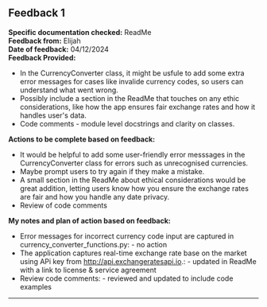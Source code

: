 ## Feedback 1

**Specific documentation checked:** ReadMe    
**Feedback from:** Elijah      
**Date of feedback:** 04/12/2024     
**Feedback Provided:**     
- In the CurrencyConverter class, it might be usfule to add some extra error messages for cases like invalide currency codes, so users can understand what went wrong.  
- Possibly include a section in the ReadMe that touches on any ethic considerations, like how the app ensures fair exchange rates and how it handles user's data.  
- Code comments - module level docstrings and clarity on classes.

**Actions to be complete based on feedback:**    
- It would be helpful to add some user-friendly error messsages in the CurrencyConverter class for errors such as unrecognised currencies. 
- Maybe prompt users to try again if they make a mistake.  
- A small section in the ReadMe about ethical considerations would be great addition, letting users know how you ensure the exchange rates are fair and how you handle any date privacy.  
- Review of code comments

**My notes and plan of action based on feedback:**  
- Error messages for incorrect currency code input are captured in currency_converter_functions.py: - no action  
- The application captures real-time exchange rate base on the market using APi key from http://api.exchangeratesapi.io.: - updated in ReadMe with a link to license & service agreement   
- Review code comments: - reviewed and updated to include code examples   

---